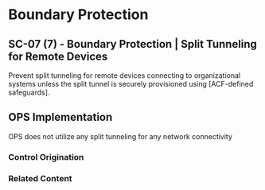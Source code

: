 # Boundary Protection
## SC-07 (7) - Boundary Protection | Split Tunneling for Remote Devices

Prevent split tunneling for remote devices connecting to organizational systems unless the split tunnel is securely provisioned using [ACF-defined safeguards].

## OPS Implementation

OPS does not utilize any split tunneling for any network connectivity

### Control Origination


### Related Content
